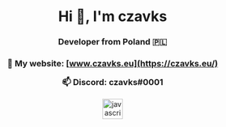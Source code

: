 

 
<h1 align="center">Hi 👋, I'm czavks</h1>
<h3 align="center">Developer from Poland 🇵🇱</h3>

<h3 align="center">

🔭 My website: **[www.czavks.eu](https://czavks.eu/)**

📫 Discord: **czavks#0001**
</h3>

<p align="center"><a href="#"><img src="https://devicons.github.io/devicon/devicon.git/icons/javascript/javascript-original.svg" alt="javascript" width="40" height="40"/></a></p>
